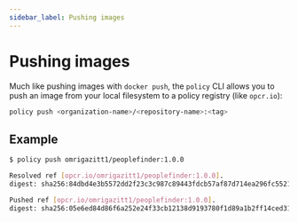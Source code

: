 ```yaml
---
sidebar_label: Pushing images
---
```


# Pushing images

Much like pushing images with `docker push`, the `policy` CLI allows you to push an image 
from your local filesystem to a policy registry (like `opcr.io`):

```bash
policy push <organization-name>/<repository-name>:<tag>
```

## Example

```bash
$ policy push omrigazitt1/peoplefinder:1.0.0

Resolved ref [opcr.io/omrigazitt1/peoplefinder:1.0.0].
digest: sha256:84dbd4e3b5572dd2f23c3c987c89443fdcb57af87d714ea296fc552192fb17e9

Pushed ref [opcr.io/omrigazitt1/peoplefinder:1.0.0].
digest: sha256:05e6ed84d86f6a252e24f33cb12138d9193780f1d89a1b2ff14ced315fdf8481
```
